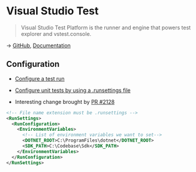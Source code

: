 # Visual Studio Test

> Visual Studio Test Platform is the runner and engine that powers test explorer and vstest.console.

→ [GitHub](https://github.com/microsoft/vstest), [Documentation](https://github.com/microsoft/vstest-docs)

## Configuration

- [Configure a test run](https://github.com/microsoft/vstest-docs/blob/master/docs/configure.md)

- [Configure unit tests by using a .runsettings file](https://docs.microsoft.com/en-us/visualstudio/test/configure-unit-tests-by-using-a-dot-runsettings-file)

- Interesting change brought by [PR #2128](https://github.com/microsoft/vstest/pull/2128)

```xml
<!-- File name extension must be .runsettings -->
<RunSettings>
  <RunConfiguration>
    <EnvironmentVariables>
      <!-- List of environment variables we want to set-->
      <DOTNET_ROOT>C:\ProgramFiles\dotnet</DOTNET_ROOT>
      <SDK_PATH>C:\Codebase\Sdk</SDK_PATH>
    </EnvironmentVariables>
  </RunConfiguration>
</RunSettings>
```
